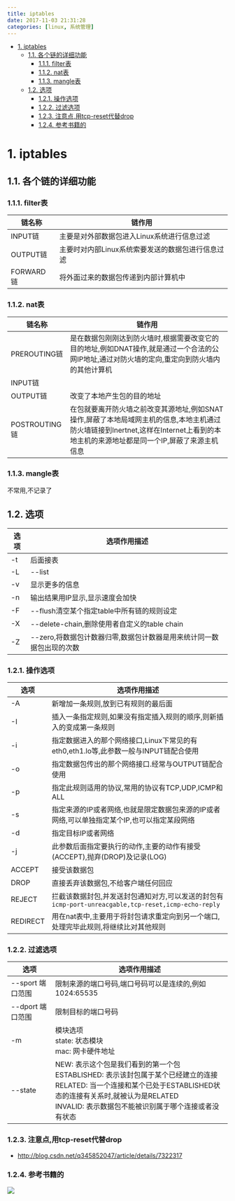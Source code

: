 ```yaml
---
title: iptables
date: 2017-11-03 21:31:28
categories: [linux, 系统管理]
---
```


<!-- TOC -->

- [1. iptables](#1-iptables)
    - [1.1. 各个链的详细功能](#11-各个链的详细功能)
        - [1.1.1. filter表](#111-filter表)
        - [1.1.2. nat表](#112-nat表)
        - [1.1.3. mangle表](#113-mangle表)
    - [1.2. 选项](#12-选项)
        - [1.2.1. 操作选项](#121-操作选项)
        - [1.2.2. 过滤选项](#122-过滤选项)
        - [1.2.3. 注意点,用tcp-reset代替drop](#123-注意点用tcp-reset代替drop)
        - [1.2.4. 参考书籍的](#124-参考书籍的)

<!-- /TOC -->

<a id="markdown-1-iptables" name="1-iptables"></a>
# 1. iptables

<a id="markdown-11-各个链的详细功能" name="11-各个链的详细功能"></a>
## 1.1. 各个链的详细功能

<a id="markdown-111-filter表" name="111-filter表"></a>
### 1.1.1. filter表
| 链名称    | 链作用                                            |
| --------- | ------------------------------------------------- |
| INPUT链   | 主要是对外部数据包进入Linux系统进行信息过滤       |
| OUTPUT链  | 主要时对内部Linux系统索要发送的数据包进行信息过滤 |
| FORWARD链 | 将外面过来的数据包传递到内部计算机中              |


<a id="markdown-112-nat表" name="112-nat表"></a>
### 1.1.2. nat表
| 链名称        | 链作用                                                                                                                                                                              |
| ------------- | ----------------------------------------------------------------------------------------------------------------------------------------------------------------------------------- |
| PREROUTING链  | 是在数据包刚刚达到防火墙时,根据需要改变它的目的地址,例如DNAT操作,就是通过一个合法的公网IP地址,通过对防火墙的定向,重定向到防火墙内的其他计算机                                       |
| INPUT链       |
| OUTPUT链      | 改变了本地产生包的目的地址                                                                                                                                                          |
| POSTROUTING链 | 在包就要离开防火墙之前改变其源地址,例如SNAT操作,屏蔽了本地局域网主机的信息,本地主机通过防火墙链接到Inertnet,这样在Internet上看到的本地主机的来源地址都是同一个IP,屏蔽了来源主机信息 |


<a id="markdown-113-mangle表" name="113-mangle表"></a>
### 1.1.3. mangle表
不常用,不记录了

<a id="markdown-12-选项" name="12-选项"></a>
## 1.2. 选项

| 选项 | 选项作用描述                                                         |
| ---- | -------------------------------------------------------------------- |
| -t   | 后面接表                                                             |
| -L   | --list                                                               |
| -v   | 显示更多的信息                                                       |
| -n   | 输出结果用IP显示,显示速度会加快                                      |
| -F   | --flush清空某个指定table中所有链的规则设定                           |
| -X   | --delete-chain,删除使用者自定义的table chain                         |
| -Z   | --zero,将数据包计数器归零,数据包计数器是用来统计同一数据包出现的次数 |


<a id="markdown-121-操作选项" name="121-操作选项"></a>
### 1.2.1. 操作选项

| 选项     | 选项作用描述                                                                                        |
| -------- | --------------------------------------------------------------------------------------------------- |
| -A       | 新增加一条规则,放到已有规则的最后面                                                                 |
| -I       | 插入一条指定规则,如果没有指定插入规则的顺序,则新插入的变成第一条规则                                |
| -i       | 指定数据进入的那个网络接口,Linux下常见的有eth0,eth1.lo等,此参数一般与INPUT链配合使用                |
| -o       | 指定数据包传出的那个网络接口.经常与OUTPUT链配合使用                                                 |
| -p       | 指定此规则适用的协议,常用的协议有TCP,UDP,ICMP和ALL                                                  |
| -s       | 指定来源的IP或者网络,也就是限定数据包来源的IP或者网络,可以单独指定某个IP,也可以指定某段网络         |
| -d       | 指定目标IP或者网络                                                                                  |
| -j       | 此参数后面指定要执行的动作,主要的动作有接受(ACCEPT),抛弃(DROP)及记录(LOG)                           |
| ACCEPT   | 接受该数据包                                                                                        |
| DROP     | 直接丢弃该数据包,不给客户端任何回应                                                                 |
| REJECT   | 拦截该数据封包,并发送封包通知对方,可以发送的封包有`icmp-port-unreacgable,tcp-reset,icmp-echo-reply` |
| REDIRECT | 用在nat表中,主要用于将封包请求重定向到另一个端口,处理完毕此规则,将继续比对其他规则                  |

<a id="markdown-122-过滤选项" name="122-过滤选项"></a>
### 1.2.2. 过滤选项
| 选项             | 选项作用描述                                                                                                                                                                                                                       |
| ---------------- | ---------------------------------------------------------------------------------------------------------------------------------------------------------------------------------------------------------------------------------- |
| --sport 端口范围 | 限制来源的端口号码,端口号码可以是连续的,例如1024:65535                                                                                                                                                                             |
| --dport 端口范围 | 限制目标的端口号码                                                                                                                                                                                                                 |
| -m               | 模块选项<br/>state: 状态模块<br/>mac: 网卡硬件地址                                                                                                                                                                                 |
| --state          | NEW: 表示这个包是我们看到的第一个包<br/>ESTABLISHED: 表示该封包属于某个已经建立的连接<br/>RELATED: 当一个连接和某个已处于ESTABLISHED状态的连接有关系时,就被认为是RELATED<br/>INVALID: 表示数据包不能被识别属于哪个连接或者没有状态 |

<a id="markdown-123-注意点用tcp-reset代替drop" name="123-注意点用tcp-reset代替drop"></a>
### 1.2.3. 注意点,用tcp-reset代替drop
* http://blog.csdn.net/q345852047/article/details/7322317


<a id="markdown-124-参考书籍的" name="124-参考书籍的"></a>
### 1.2.4. 参考书籍的
![](http://ouxarji35.bkt.clouddn.com/snipaste_20170901_073422.png)